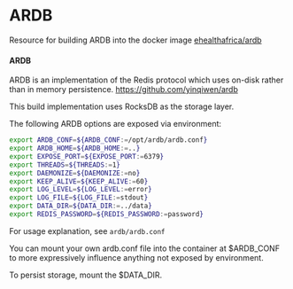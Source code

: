 # ARDB
Resource for building ARDB into the docker image [ehealthafrica/ardb](https://hub.docker.com/r/ehealthafrica/ardb)

#### ARDB
ARDB is an implementation of the Redis protocol which uses on-disk rather than in memory persistence.
https://github.com/yinqiwen/ardb

This build implementation uses RocksDB as the storage layer.

The following ARDB options are exposed via environment:
```bash
export ARDB_CONF=${ARDB_CONF:=/opt/ardb/ardb.conf}
export ARDB_HOME=${ARDB_HOME:=..}
export EXPOSE_PORT=${EXPOSE_PORT:=6379}
export THREADS=${THREADS:=1}
export DAEMONIZE=${DAEMONIZE:=no}
export KEEP_ALIVE=${KEEP_ALIVE:=60}
export LOG_LEVEL=${LOG_LEVEL:=error}
export LOG_FILE=${LOG_FILE:=stdout}
export DATA_DIR=${DATA_DIR:=../data}
export REDIS_PASSWORD=${REDIS_PASSWORD:=password}
```

For usage explanation, see `ardb/ardb.conf`

You can mount your own ardb.conf file into the container at $ARDB_CONF to more expressively influence anything not exposed by environment.

To persist storage, mount the $DATA_DIR.
